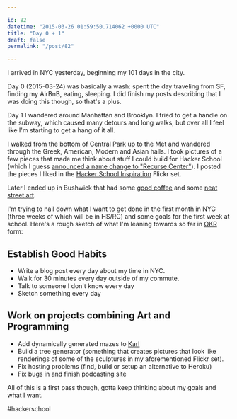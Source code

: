 ```yaml
---

id: 82
datetime: "2015-03-26 01:59:50.714062 +0000 UTC"
title: "Day 0 + 1"
draft: false
permalink: "/post/82"

---
```


I arrived in NYC yesterday, beginning my 101 days in the city.

Day 0 (2015-03-24) was basically a wash: spent the day traveling from SF, finding my AirBnB, eating, sleeping. I did finish my posts describing that I was doing this though, so that's a plus.

Day 1 I wandered around Manhattan and Brooklyn. I tried to get a handle on the subway, which caused many detours and long walks, but over all I feel like I'm starting to get a hang of it all.

I walked from the bottom of Central Park up to the Met and wandered through the Greek, American, Modern and Asian halls. I took pictures of a few pieces that made me think about stuff I could build for Hacker School (which I guess [announced a name change to "Recurse Center"](https://www.recurse.com/blog/77-hacker-school-is-now-the-recurse-center)). I posted the pieces I liked in the [Hacker School Inspiration](https://www.flickr.com/photos/icco/sets/72157649232639604/) Flickr set.

Later I ended up in Bushwick that had some [good coffee](https://foursquare.com/v/ange-noir-cafe/4fa96c2be4b07cb43c3266a9) and some [neat street art](https://www.flickr.com/photos/icco/16930220481/).

I'm trying to nail down what I want to get done in the first month in NYC (three weeks of which will be in HS/RC) and some goals for the first week at school. Here's a rough sketch of what I'm leaning towards so far in [OKR](https://medium.com/startup-tools/okrs-5afdc298bc28) form:

## Establish Good Habits

 - Write a blog post every day about my time in NYC.
 - Walk for 30 minutes every day outside of my commute.
 - Talk to someone I don't know every day
 - Sketch something every day

## Work on projects combining Art and Programming

 - Add dynamically generated mazes to [Karl](https://icco.github.io/karl/)
 - Build a tree generator (something that creates pictures that look like renderings of some of the sculptures in my aforementioned Flickr set).
 - Fix hosting problems (find, build or setup an alternative to Heroku)
 - Fix bugs in and finish podcasting site

All of this is a first pass though, gotta keep thinking about my goals and what I want.

#hackerschool

